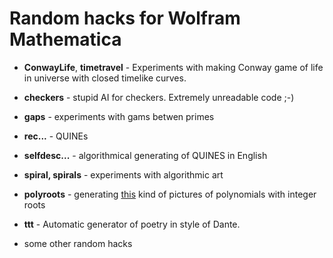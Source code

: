 
# Random hacks for Wolfram Mathematica

- **ConwayLife**, **timetravel** - Experiments with making Conway game of life in universe with closed timelike curves.
- **checkers** - stupid AI for checkers. Extremely unreadable code ;-)
- **gaps** - experiments with gams betwen primes
- **rec...** - QUINEs
- **selfdesc...** - algorithmical generating of QUINES in English
- **spiral, spirals** - experiments with algorithmic art
- **polyroots** - generating [this](http://math.ucr.edu/home/baez/roots/) kind of pictures of polynomials with integer roots
- **ttt** - Automatic generator of poetry in style of Dante.

- some other random hacks




